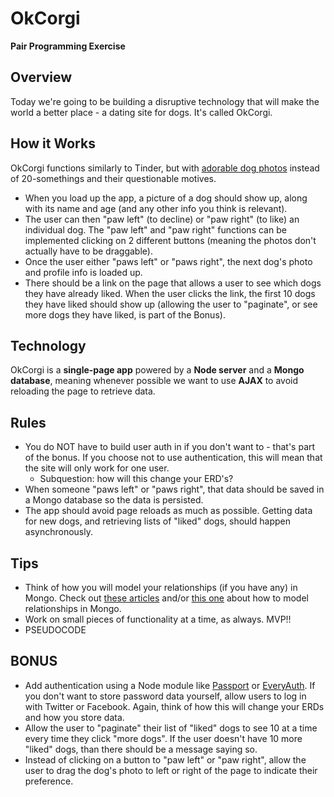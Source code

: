 # OkCorgi

**Pair Programming Exercise**

## Overview

Today we're going to be building a disruptive technology that will make the world a better place - a dating site for dogs. It's called OkCorgi.

## How it Works

OkCorgi functions similarly to Tinder, but with [adorable dog photos](https://www.google.com/search?q=corgi+pictures&espv=2&biw=1260&bih=652&source=lnms&tbm=isch&sa=X&ei=s2iNVYHxJIzooATZ-6qQBA&ved=0CAYQ_AUoAQ#tbm=isch&q=corgnelius+and+stumphrey&imgrc=_) instead of 20-somethings and their questionable motives. 

- When you load up the app, a picture of a dog should show up, along with its name and age (and any other info you think is relevant).
- The user can then "paw left" (to decline) or "paw right" (to like) an individual dog. The "paw left" and "paw right" functions can be implemented clicking on 2 different buttons (meaning the photos don't actually have to be draggable).
- Once the user either "paws left" or "paws right", the next dog's photo and profile info is loaded up.
- There should be a link on the page that allows a user to see which dogs they have already liked. When the user clicks the link, the first 10 dogs they have liked should show up (allowing the user to "paginate", or see more dogs they have liked, is part of the Bonus).

## Technology

OkCorgi is a **single-page app** powered by a **Node server** and a **Mongo database**, meaning whenever possible we want to use **AJAX** to avoid reloading the page to retrieve data.

## Rules
- You do NOT have to build user auth in if you don't want to - that's part of the bonus. If you choose not to use authentication, this will mean that the site will only work for one user.
    + Subquestion: how will this change your ERD's?
- When someone "paws left" or "paws right", that data should be saved in a Mongo database so the data is persisted.
- The app should avoid page reloads as much as possible. Getting data for new dogs, and retrieving lists of "liked" dogs, should happen asynchronously.

## Tips
- Think of how you will model your relationships (if you have any) in Mongo. Check out [these articles](http://docs.mongodb.org/manual/applications/data-models-relationships/) and/or [this one](http://blog.markstarkman.com/blog/2011/09/15/mongodb-many-to-many-relationship-data-modeling/) about how to model relationships in Mongo.
- Work on small pieces of functionality at a time, as always. MVP!!
- PSEUDOCODE

## BONUS
- Add authentication using a Node module like [Passport](http://passportjs.org/) or [EveryAuth](https://github.com/bnoguchi/everyauth). If you don't want to store password data yourself, allow users to log in with Twitter or Facebook. Again, think of how this will change your ERDs and how you store data.
- Allow the user to "paginate" their list of "liked" dogs to see 10 at a time every time they click "more dogs". If the user doesn't have 10 more "liked" dogs, than there should be a message saying so.
- Instead of clicking on a button to "paw left" or "paw right", allow the user to drag the dog's photo to left or right of the page to indicate their preference.